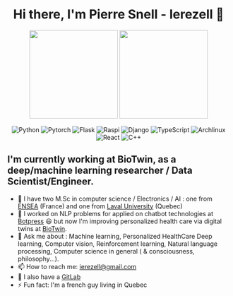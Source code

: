 <h1 align="center">Hi there, I'm Pierre Snell - Ierezell 👋</h1>


<p align="center">
  <img height="200" src="https://github-readme-stats.vercel.app/api?username=PierreSnell&show_icons=true&theme=dracula&include_all_commits=true" />
  <img height="200" src="https://github-readme-stats.vercel.app/api/top-langs/?username=PierreSnell&theme=dracula&show_icons=true" />
</p>

<div align="center">  

![Python](https://img.shields.io/badge/-Python-%233776ab?logo=python&style=for-the-badge&logoColor=white)
![Pytorch](https://img.shields.io/badge/-PyTorch-%23EE4C2C.svg?style=for-the-badge&logo=PyTorch&logoColor=white)
![Flask](https://img.shields.io/badge/-Flask-%23eeeeee?logo=flask&style=for-the-badge&logoColor=black)
![Raspi](https://img.shields.io/badge/-RaspberryPi-C51A4A?style=for-the-badge&logo=Raspberry-Pi)
![Django](https://img.shields.io/badge/-Django-%23092E20?logo=django&style=for-the-badge&logoColor=white)
![TypeScript](https://img.shields.io/badge/-TypeScript-007ACC?style=for-the-badge&logo=typescript&logoColor=white)
![Archlinux](https://img.shields.io/badge/-Arch_Linux-1793D1?style=for-the-badge&logo=arch-linux&logoColor=white)
![React](https://img.shields.io/badge/-React-%2357d8fb?logo=react&style=for-the-badge&logoColor=white)
![C++](https://img.shields.io/badge/-C%2B%2B-00599C?style=for-the-badge&logo=c%2B%2B&logoColor=white)

</div>

## I'm currently working at BioTwin, as a deep/machine learning researcher / Data Scientist/Engineer.
- :brain: I have two M.Sc in computer science / Electronics / AI : one from [ENSEA](https://www.ensea.fr/fr) (France) and one from [Laval University](https://www.ulaval.ca/) (Quebec)
- 🔭 I worked on NLP problems for applied on chatbot technologies at [Botpress](https://github.com/botpress/botpress) :smiley: but now I'm improving personalized health care via digital twins at [BioTwin](https://biotwin.ai/). 
- 💬 Ask me about : Machine learning, Personalized HealthCare Deep learning, Computer vision, Reinforcement learning, Natural language processing, Computer science in general ( & consciousness, philosophy...). 
- 📫 How to reach me: ierezell@gmail.com
- :fox_face: I also have a [GitLab](https://gitlab.com/ierezell) 
- ⚡ Fun fact: I'm a french guy living in Quebec
